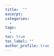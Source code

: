 ```yaml
---
title:  ""
excerpt: 
categories: 
  - 
tags: 
  - 
toc: true
toc_label: ""
author_profile: true
---
```

